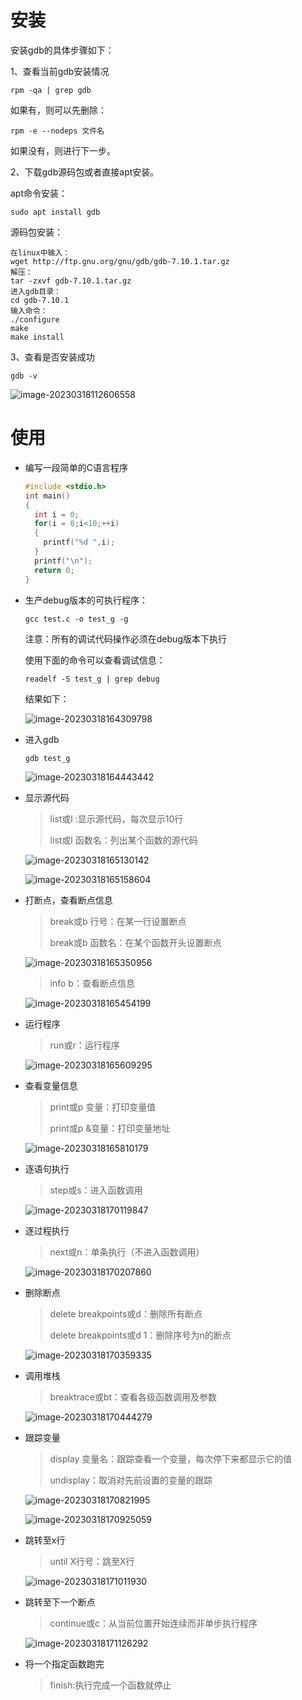 # 安装

安装gdb的具体步骤如下：

1、查看当前gdb安装情况

```shell
rpm -qa | grep gdb
```

如果有，则可以先删除：

```shell
rpm -e --nodeps 文件名
```

如果没有，则进行下一步。

2、下载gdb源码包或者直接apt安装。

apt命令安装：

```shell
sudo apt install gdb
```

源码包安装：

```shell
在linux中输入：
wget http://ftp.gnu.org/gnu/gdb/gdb-7.10.1.tar.gz
解压：
tar -zxvf gdb-7.10.1.tar.gz
进入gdb目录：
cd gdb-7.10.1
输入命令：
./configure
make
make install
```

3、查看是否安装成功

```shell
gdb -v
```

![image-20230318112606558](https://github.com/kuangdi1992/learning-summary/blob/master/Picture/linux/image-20230318112606558.png)

# 使用

- 编写一段简单的C语言程序

  ```c
  #include <stdio.h>
  int main()
  {
    int i = 0;
    for(i = 0;i<10;++i)
    {
      printf("%d ",i);
    }
    printf("\n");
    return 0;
  }
  ```

- 生产debug版本的可执行程序：

  ```shell
  gcc test.c -o test_g -g
  ```

  注意：所有的调试代码操作必须在debug版本下执行

  使用下面的命令可以查看调试信息：

  ```shell
  readelf -S test_g | grep debug
  ```

  结果如下：

  ![image-20230318164309798](https://github.com/kuangdi1992/learning-summary/blob/master/Picture/linux/image-20230318164309798.png)

- 进入gdb

  ```shell
  gdb test_g
  ```

  ![image-20230318164443442](https://github.com/kuangdi1992/learning-summary/blob/master/Picture/linux/image-20230318164443442.png)

- 显示源代码

  > list或l :显示源代码，每次显示10行
  >
  > list或l 函数名：列出某个函数的源代码

  ![image-20230318165130142](https://github.com/kuangdi1992/learning-summary/blob/master/Picture/linux/image-20230318165130142.png)

  ![image-20230318165158604](https://github.com/kuangdi1992/learning-summary/blob/master/Picture/linux/image-20230318165158604.png)

- 打断点，查看断点信息

  > break或b 行号：在某一行设置断点
  >
  > break或b 函数名：在某个函数开头设置断点

  ![image-20230318165350956](https://github.com/kuangdi1992/learning-summary/blob/master/Picture/linux/image-20230318165350956.png)

  > info b：查看断点信息

  ![image-20230318165454199](https://github.com/kuangdi1992/learning-summary/blob/master/Picture/linux/image-20230318165454199.png)

- 运行程序

  > run或r：运行程序

  ![image-20230318165609295](https://github.com/kuangdi1992/learning-summary/blob/master/Picture/linux/image-20230318165609295.png)

- 查看变量信息

  > print或p 变量：打印变量值
  >
  > print或p &变量：打印变量地址

  ![image-20230318165810179](https://github.com/kuangdi1992/learning-summary/blob/master/Picture/linux/image-20230318165810179.png)

- 逐语句执行

  > step或s：进入函数调用

  ![image-20230318170119847](https://github.com/kuangdi1992/learning-summary/blob/master/Picture/linux/image-20230318170119847.png)

- 逐过程执行

  > next或n：单条执行（不进入函数调用）

  ![image-20230318170207860](https://github.com/kuangdi1992/learning-summary/blob/master/Picture/linux/image-20230318170207860.png)

- 删除断点

  > delete breakpoints或d：删除所有断点
  >
  > delete breakpoints或d 1：删除序号为n的断点

  ![image-20230318170359335](https://github.com/kuangdi1992/learning-summary/blob/master/Picture/linux/image-20230318170359335.png)

- 调用堆栈

  > breaktrace或bt：查看各级函数调用及参数

  ![image-20230318170444279](https://github.com/kuangdi1992/learning-summary/blob/master/Picture/linux/image-20230318170444279.png)

- 跟踪变量

  > display 变量名：跟踪查看一个变量，每次停下来都显示它的值
  >
  > undisplay：取消对先前设置的变量的跟踪

  ![image-20230318170821995](https://github.com/kuangdi1992/learning-summary/blob/master/Picture/linux/image-20230318170821995.png)

  ![image-20230318170925059](https://github.com/kuangdi1992/learning-summary/blob/master/Picture/linux/image-20230318170925059.png)

- 跳转至x行

  > until X行号：跳至X行

  ![image-20230318171011930](https://github.com/kuangdi1992/learning-summary/blob/master/Picture/linux/image-20230318171011930.png)

- 跳转至下一个断点

  > continue或c：从当前位置开始连续而非单步执行程序

  ![image-20230318171126292](https://github.com/kuangdi1992/learning-summary/blob/master/Picture/linux/image-20230318171126292.png)

- 将一个指定函数跑完

  > finish:执行完成一个函数就停止

  

